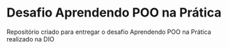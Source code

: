 # Desafio Aprendendo POO na Prática
Repositório criado para entregar o desafio Aprendendo POO na Prática realizado na DIO